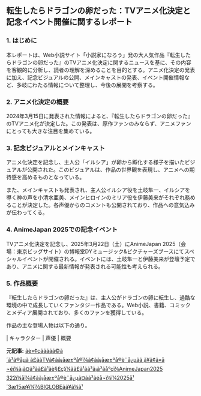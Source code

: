 ## 転生したらドラゴンの卵だった：TVアニメ化決定と記念イベント開催に関するレポート

### 1. はじめに

本レポートは、Web小説サイト「小説家になろう」発の大人気作品『転生したらドラゴンの卵だった』のTVアニメ化決定に関するニュースを基に、その内容を客観的に分析し、読者の理解を深めることを目的とする。アニメ化決定の発表に加え、記念ビジュアルの公開、メインキャストの発表、イベント開催情報など、多岐にわたる情報について整理し、今後の展開を考察する。

### 2. アニメ化決定の概要

2024年3月15日に発表された情報によると、『転生したらドラゴンの卵だった』のTVアニメ化が決定した。この発表は、原作ファンのみならず、アニメファンにとっても大きな注目を集めている。

### 3. 記念ビジュアルとメインキャスト

アニメ化決定を記念し、主人公「イルシア」が卵から孵化する様子を描いたビジュアルが公開された。このビジュアルは、作品の世界観を表現し、アニメへの期待感を高めるものとなっている。

また、メインキャストも発表され、主人公イルシア役を土岐隼一、イルシアを導く神の声を小清水亜美、メインヒロインのミリア役を伊藤美来がそれぞれ務めることが決定した。各声優からのコメントも公開されており、作品への意気込みが伝わってくる。

### 4. AnimeJapan 2025での記念イベント

TVアニメ化決定を記念し、2025年3月22日（土）にAnimeJapan 2025（会場：東京ビッグサイト）の博報堂DYミュージック&ピクチャーズブースにてスペシャルイベントが開催される。イベントには、土岐隼一と伊藤美来が登壇予定であり、アニメに関する最新情報が発表される可能性も考えられる。

### 5. 作品概要

『転生したらドラゴンの卵だった』は、主人公がドラゴンの卵に転生し、過酷な環境の中で成長していくファンタジー作品である。Web小説、書籍、コミックとメディア展開されており、多くのファンを獲得している。

作品の主な登場人物は以下の通り。

| キャラクター | 声優 | 概要 

**元記事:** [ãè»¢çããããã©ã´ã³ã®åµã ã£ããTVã¢ãã¡åæ±ºå®ï¼ã¢ãã¡åæ±ºå®è¨å¿µãã¸ã¥ã¢ã«å¬éï¼ã¡ã¤ã³ã­ã£ã¹ãè§£ç¦ï¼ã­ã£ã¹ãã³ã¡ã³ãå°çï¼AnimeJapan2025 322ï¼åï¼ã¢ãã¡åæ±ºå®è¨å¿µã¤ãã³ãéå¬ï¼ï¼2025å¹´3æ15æ¥ï¼ï½BIGLOBEãã¥ã¼ã¹](https://news.biglobe.ne.jp/economy/0315/prt_250315_3386688572.html)
